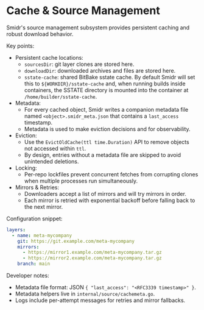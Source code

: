# Cache & Source Management

Smidr's source management subsystem provides persistent caching and robust download behavior.

Key points:

- Persistent cache locations:
  - `sourcesDir`: git layer clones are stored here.
  - `downloadDir`: downloaded archives and files are stored here.
  - `sstate-cache`: shared BitBake sstate cache. By default Smidr will set this to `${WORKDIR}/sstate-cache` and, when running builds inside containers, the SSTATE directory is mounted into the container at `/home/builder/sstate-cache`.
- Metadata:
  - For every cached object, Smidr writes a companion metadata file named `<object>.smidr_meta.json` that contains a `last_access` timestamp.
  - Metadata is used to make eviction decisions and for observability.
- Eviction:
  - Use the `EvictOldCache(ttl time.Duration)` API to remove objects not accessed within `ttl`.
  - By design, entries without a metadata file are skipped to avoid unintended deletions.
- Locking:
  - Per-repo lockfiles prevent concurrent fetches from corrupting clones when multiple processes run simultaneously.
- Mirrors & Retries:
  - Downloaders accept a list of mirrors and will try mirrors in order.
  - Each mirror is retried with exponential backoff before falling back to the next mirror.

Configuration snippet:

```yaml
layers:
  - name: meta-mycompany
    git: https://git.example.com/meta-mycompany
    mirrors:
      - https://mirror1.example.com/meta-mycompany.tar.gz
      - https://mirror2.example.com/meta-mycompany.tar.gz
    branch: main
```

Developer notes:

- Metadata file format: JSON `{ "last_access": "<RFC3339 timestamp>" }`.
- Metadata helpers live in `internal/source/cachemeta.go`.
- Logs include per-attempt messages for retries and mirror fallbacks.
